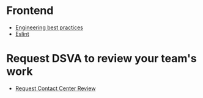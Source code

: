 # Frontend

- [Engineering best practices](engineering-best-practices.md)
- [Eslint](eslint.md)

# Request DSVA to review your team's work

- [Request Contact Center Review](https://github.com/department-of-veterans-affairs/va.gov-team/blob/master/platform/call-center/request-contact-center-review.md)
